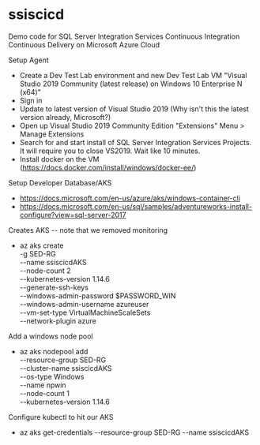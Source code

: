 # ssiscicd
Demo code for SQL Server Integration Services Continuous Integration Continuous Delivery on Microsoft Azure Cloud


Setup Agent
- Create a Dev Test Lab environment and new Dev Test Lab VM "Visual Studio 2019 Community (latest release) on Windows 10 Enterprise N (x64)"
- Sign in
- Update to latest version of Visual Studio 2019 (Why isn't this the latest version already, Microsoft?)
- Open up Visual Studio 2019 Community Edition "Extensions" Menu > Manage Extensions
- Search for and start install of SQL Server Integration Services Projects. It will require you to close VS2019. Wait like 10 minutes.
- Install docker on the VM (https://docs.docker.com/install/windows/docker-ee/)

Setup Developer Database/AKS
- https://docs.microsoft.com/en-us/azure/aks/windows-container-cli
- https://docs.microsoft.com/en-us/sql/samples/adventureworks-install-configure?view=sql-server-2017

Creates AKS -- note that we removed monitoring
- az aks create \
    -g SED-RG \
    --name ssiscicdAKS \
    --node-count 2 \
    --kubernetes-version 1.14.6 \
    --generate-ssh-keys \
    --windows-admin-password $PASSWORD_WIN \
    --windows-admin-username azureuser \
    --vm-set-type VirtualMachineScaleSets \
    --network-plugin azure

Add a windows node pool
-	az aks nodepool add \
    --resource-group SED-RG \
    --cluster-name ssiscicdAKS \
    --os-type Windows \
    --name npwin \
    --node-count 1 \
    --kubernetes-version 1.14.6 
    
Configure kubectl to hit our AKS
- az aks get-credentials --resource-group SED-RG --name ssiscicdAKS


	
